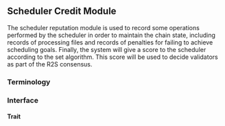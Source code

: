 ## Scheduler Credit Module

The scheduler reputation module is used to record some operations performed by the scheduler in order to maintain
the chain state, including records of processing files and records of penalties for failing to achieve scheduling goals.
Finally, the system will give a score to the scheduler according to the set algorithm. This score will be used to
decide validators as part of the R2S consensus.

### Terminology

### Interface
#### Trait
